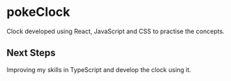 # pokeClock

Clock developed using React, JavaScript and CSS to practise the concepts.

## Next Steps

Improving my skills in TypeScript and develop the clock using it.


